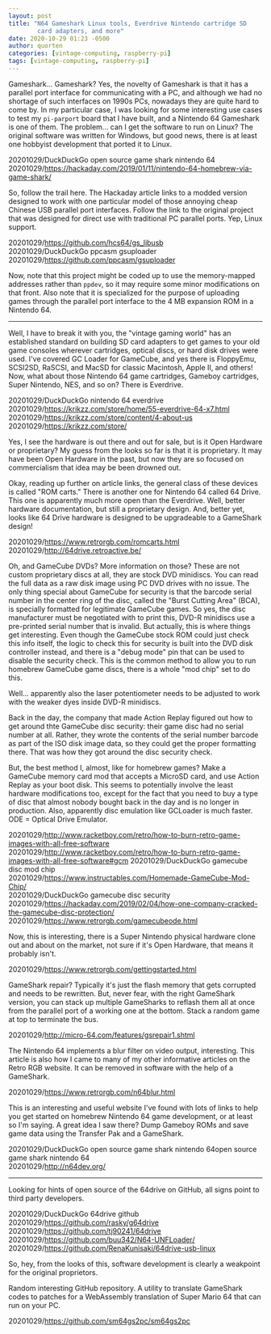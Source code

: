 ```yaml
---
layout: post
title: "N64 Gameshark Linux tools, Everdrive Nintendo cartridge SD
        card adapters, and more"
date: 2020-10-29 01:23 -0500
author: quorten
categories: [vintage-computing, raspberry-pi]
tags: [vintage-computing, raspberry-pi]
---
```


Gameshark... Gameshark?  Yes, the novelty of Gameshark is that it has
a parallel port interface for communicating with a PC, and although we
had no shortage of such interfaces on 1990s PCs, nowadays they are
quite hard to come by.  In my particular case, I was looking for some
interesting use cases to test my `pi-parport` board that I have built,
and a Nintendo 64 Gameshark is one of them.  The problem... can I get
the software to run on Linux?  The original software was written for
Windows, but good news, there is at least one hobbyist development
that ported it to Linux.

20201029/DuckDuckGo open source game shark nintendo 64  
20201029/https://hackaday.com/2019/01/11/nintendo-64-homebrew-via-game-shark/

So, follow the trail here.  The Hackaday article links to a modded
version designed to work with one particular model of those annoying
cheap Chinese USB parallel port interfaces.  Follow the link to the
original project that was designed for direct use with traditional PC
parallel ports.  Yep, Linux support.

20201029/https://github.com/hcs64/gs_libusb  
20201029/DuckDuckGo ppcasm gsuploader  
20201029/https://github.com/ppcasm/gsuploader

<!-- more -->

Now, note that this project might be coded up to use the memory-mapped
addresses rather than `ppdev`, so it may require some minor
modifications on that front.  Also note that it is specialized for the
purpose of uploading games through the parallel port interface to the
4 MB expansion ROM in a Nintendo 64.

----------

Well, I have to break it with you, the "vintage gaming world" has an
established standard on building SD card adapters to get games to your
old game consoles wherever cartridges, optical discs, or hard disk
drives were used.  I've covered GC Loader for GameCube, and yes there
is FloppyEmu, SCSI2SD, RaSCSI, and MacSD for classic Macintosh, Apple
II, and others!  Now, what about those Nintendo 64 game cartridges,
Gameboy cartridges, Super Nintendo, NES, and so on?  There is
Everdrive.

20201029/DuckDuckGo nintendo 64 everdrive  
20201029/https://krikzz.com/store/home/55-everdrive-64-x7.html  
20201029/https://krikzz.com/store/content/4-about-us  
20201029/https://krikzz.com/store/

Yes, I see the hardware is out there and out for sale, but is it Open
Hardware or proprietary?  My guess from the looks so far is that it is
proprietary.  It may have been Open Hardware in the past, but now they
are so focused on commercialism that idea may be been drowned out.

Okay, reading up further on article links, the general class of these
devices is called "ROM carts."  There is another one for Nintendo 64
called 64 Drive.  This one is apparently much more open than the
Everdrive.  Well, better hardware documentation, but still a
proprietary design.  And, better yet, looks like 64 Drive hardware is
designed to be upgradeable to a GameShark design!

20201029/https://www.retrorgb.com/romcarts.html  
20201029/http://64drive.retroactive.be/

Oh, and GameCube DVDs?  More information on those?  These are not
custom proprietary discs at all, they are stock DVD minidiscs.  You
can read the full data as a raw disk image using PC DVD drives with no
issue.  The only thing special about GameCube for security is that the
barcode serial number in the center ring of the disc, called the
"Burst Cutting Area" (BCA), is specially formatted for legitimate
GameCube games.  So yes, the disc manufacturer must be negotiated with
to print this, DVD-R minidiscs use a pre-printed serial number that is
invalid.  But actually, this is where things get interesting.  Even
though the GameCube stock ROM could just check this info itself, the
logic to check this for security is built into the DVD disk controller
instead, and there is a "debug mode" pin that can be used to disable
the security check.  This is the common method to allow you to run
homebrew GameCube game discs, there is a whole "mod chip" set to do
this.

Well... apparently also the laser potentiometer needs to be adjusted
to work with the weaker dyes inside DVD-R minidiscs.

Back in the day, the company that made Action Replay figured out how
to get around thte GameCube disc security: their game disc had no
serial number at all.  Rather, they wrote the contents of the serial
number barcode as part of the ISO disk image data, so they could get
the proper formatting there.  That was how they got around the disc
security check.

But, the best method I, almost, like for homebrew games?  Make a
GameCube memory card mod that accepts a MicroSD card, and use Action
Replay as your boot disk.  This seems to potentially involve the least
hardware modifications too, except for the fact that you need to buy a
type of disc that almost nobody bought back in the day and is no
longer in production.  Also, apparently disc emulation like GCLoader
is much faster.  ODE = Optical Drive Emulator.

20201029/http://www.racketboy.com/retro/how-to-burn-retro-game-images-with-all-free-software  
20201029/http://www.racketboy.com/retro/how-to-burn-retro-game-images-with-all-free-software#gcm
20201029/DuckDuckGo gamecube disc mod chip  
20201029/https://www.instructables.com/Homemade-GameCube-Mod-Chip/  
20201029/DuckDuckGo gamecube disc security  
20201029/https://hackaday.com/2019/02/04/how-one-company-cracked-the-gamecube-disc-protection/  
20201029/https://www.retrorgb.com/gamecubeode.html

Now, this is interesting, there is a Super Nintendo physical hardware
clone out and about on the market, not sure if it's Open Hardware,
that means it probably isn't.

20201029/https://www.retrorgb.com/gettingstarted.html

GameShark repair?  Typically it's just the flash memory that gets
corrupted and needs to be rewritten.  But, never fear, with the right
GameShark version, you can stack up multiple GameSharks to reflash
them all at once from the parallel port of a working one at the
bottom.  Stack a random game at top to terminate the bus.

20201029/http://micro-64.com/features/gsrepair1.shtml

The Nintendo 64 implements a blur filter on video output, interesting.
This article is also how I came to many of my other informative
articles on the Retro RGB website.  It can be removed in software with
the help of a GameShark.

20201029/https://www.retrorgb.com/n64blur.html

This is an interesting and useful website I've found with lots of
links to help you get started on homebrew Nintendo 64 game
development, or at least so I'm saying.  A great idea I saw there?
Dump Gameboy ROMs and save game data using the Transfer Pak and a
GameShark.

20201029/DuckDuckGo open source game shark nintendo 64open source game
  shark nintendo 64  
20201029/http://n64dev.org/

----------

Looking for hints of open source of the 64drive on GitHub, all signs
point to third party developers.

20201029/DuckDuckGo 64drive github  
20201029/https://github.com/rasky/g64drive  
20201029/https://github.com/tj90241/64drive  
20201029/https://github.com/buu342/N64-UNFLoader/  
20201029/https://github.com/RenaKunisaki/64drive-usb-linux

So, hey, from the looks of this, software development is clearly a
weakpoint for the original proprietors.

Random interesting GitHub repository.  A utility to translate
GameShark codes to patches for a WebAssembly translation of Super
Mario 64 that can run on your PC.

20201029/https://github.com/sm64gs2pc/sm64gs2pc
